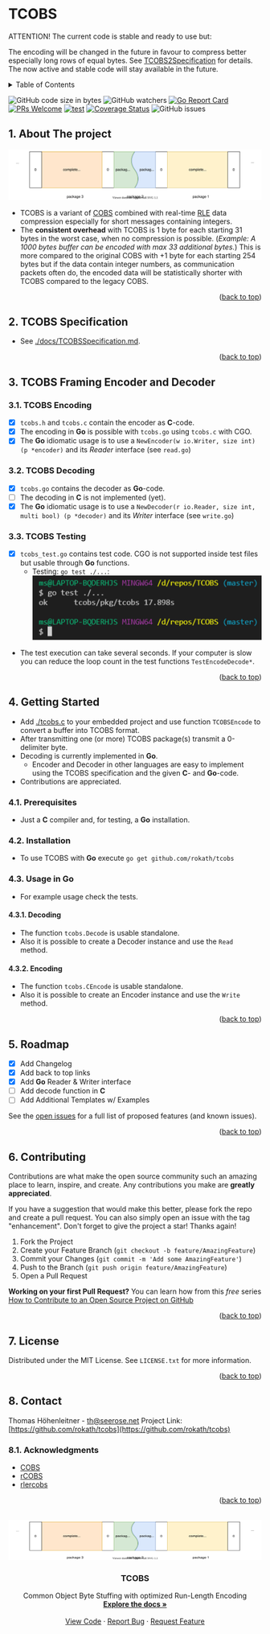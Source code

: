 # TCOBS

ATTENTION! The current code is stable and ready to use but:

The encoding will be changed in the future in favour to compress better especially long rows of equal bytes.
 See [TCOBS2Specification](../docs/TCOBS2Specification.md) for details. The now active and stable code will stay available in the future.

<!-- TABLE OF CONTENTS -->
<details>
  <summary>Table of Contents</summary>
  <ol>

<!-- vscode-markdown-toc -->
* 1. [About The project](#AboutTheproject)
* 2. [TCOBS Specification](#TCOBSSpecification)
* 3. [TCOBS Framing Encoder and Decoder](#TCOBSFramingEncoderandDecoder)
	* 3.1. [TCOBS Encoding](#TCOBSEncoding)
	* 3.2. [TCOBS Decoding](#TCOBSDecoding)
	* 3.3. [TCOBS Testing](#TCOBSTesting)
* 4. [Getting Started](#GettingStarted)
	* 4.1. [Prerequisites](#Prerequisites)
	* 4.2. [Installation](#Installation)
	* 4.3. [Usage in Go](#UsageinGo)
		* 4.3.1. [Decoding](#Decoding)
		* 4.3.2. [Encoding](#Encoding)
* 5. [Roadmap](#Roadmap)
* 6. [Contributing](#Contributing)
* 7. [License](#License)
* 8. [Contact](#Contact)
	* 8.1. [Acknowledgments](#Acknowledgments)

<!-- vscode-markdown-toc-config
	numbering=true
	autoSave=true
	/vscode-markdown-toc-config -->
<!-- /vscode-markdown-toc --><div id="top"></div>

  </ol>
</details>

<!--
![GitHub Workflow Status](https://img.shields.io/github/workflow/status/rokath/tcobs/goreleaser)
![GitHub All Releases](https://img.shields.io/github/downloads/rokath/tcobs/total)
![GitHub release (latest by date)](https://img.shields.io/github/v/release/rokath/tcobs)
![GitHub commits since latest release](https://img.shields.io/github/commits-since/rokath/tcobs/latest)
-->

![GitHub code size in bytes](https://img.shields.io/github/languages/code-size/rokath/tcobs)
![GitHub watchers](https://img.shields.io/github/watchers/rokath/tcobs?label=watch)
[![Go Report Card](https://goreportcard.com/badge/github.com/rokath/tcobs)](https://goreportcard.com/report/github.com/rokath/tcobs)
[![PRs Welcome](https://img.shields.io/badge/PRs-welcome-brightgreen.svg?style=flat-square)](http://makeapullrequest.com)
[![test](https://github.com/shogo82148/actions-goveralls/workflows/test/badge.svg?branch=main)](https://coveralls.io/github/rokath/tcobs)
[![Coverage Status](https://coveralls.io/repos/github/rokath/tcobs/badge.svg?branch=master)](https://coveralls.io/github/rokath/tcobs?branch=master)
![GitHub issues](https://img.shields.io/github/issues/rokath/tcobs)


<!-- ABOUT THE PROJECT -->
##  1. <a name='AboutTheproject'></a>About The project

![./docs/ref/COBSDataDisruption.svg](./docs/ref/COBSDataDisruption.svg)

* TCOBS is a variant of [COBS](https://en.wikipedia.org/wiki/Consistent_Overhead_Byte_Stuffing) combined with real-time [RLE](https://en.wikipedia.org/wiki/Run-length_encoding) data compression especially for short messages containing integers.
* The **consistent overhead** with TCOBS is 1 byte for each starting 31 bytes in the worst case, when no compression is possible. (*Example: A 1000 bytes buffer can be encoded with max 33 additional bytes.*) This is more compared to the original COBS with +1 byte for each starting 254 bytes but if the data contain integer numbers, as communication packets often do, the encoded data will be statistically shorter with TCOBS compared to the legacy COBS.

<p align="right">(<a href="#top">back to top</a>)</p>

##  2. <a name='TCOBSSpecification'></a>TCOBS Specification

* See [./docs/TCOBSSpecification.md](./docs/TCOBSSpecification.md).

<p align="right">(<a href="#top">back to top</a>)</p>

##  3. <a name='TCOBSFramingEncoderandDecoder'></a>TCOBS Framing Encoder and Decoder

###  3.1. <a name='TCOBSEncoding'></a>TCOBS Encoding

* [x] `tcobs.h` and `tcobs.c` contain the encoder as **C**-code.
* [x] The encoding in **Go** is possible with `tcobs.go` using `tcobs.c` with CGO.
* [x] The **Go** idiomatic usage is to use a `NewEncoder(w io.Writer, size int) (p *encoder)` and its *Reader* interface (see `read.go`)

###  3.2. <a name='TCOBSDecoding'></a>TCOBS Decoding

* [x] `tcobs.go` contains the decoder as **Go**-code.
* [ ] The decoding in **C** is not implemented (yet).
* [x] The **Go** idiomatic usage is to use a `NewDecoder(r io.Reader, size int, multi bool) (p *decoder)` and its *Writer* interface (see `write.go`)

###  3.3. <a name='TCOBSTesting'></a>TCOBS Testing

- [x] `tcobs_test.go` contains test code. CGO is not supported inside test files but usable through **Go** functions. 
  - Testing: `go test ./...`: ![./docs/ref/Test.PNG](./docs/ref/Test.PNG)
- The test execution can take several seconds. If your computer is slow you can reduce the loop count in the test functions `TestEncodeDecode*`.

<p align="right">(<a href="#top">back to top</a>)</p>

<!-- GETTING STARTED -->

##  4. <a name='GettingStarted'></a>Getting Started

* Add [./tcobs.c](./tcobs.c) to your embedded project and use function `TCOBSEncode` to convert a buffer into TCOBS format.
* After transmitting one (or more) TCOBS package(s) transmit a 0-delimiter byte.
* Decoding is currently implemented in **Go**.
  * Encoder and Decoder in other languages are easy to implement using the TCOBS specification and the given **C**- and **Go**-code.
* Contributions are appreciated.

###  4.1. <a name='Prerequisites'></a>Prerequisites

* Just a **C** compiler and, for testing, a **Go** installation.

###  4.2. <a name='Installation'></a>Installation

* To use TCOBS with **Go** execute `go get github.com/rokath/tcobs`

###  4.3. <a name='UsageinGo'></a>Usage in Go

* For example usage check the tests.

####  4.3.1. <a name='Decoding'></a>Decoding

* The function `tcobs.Decode` is usable standalone.
* Also it is possible to create a Decoder instance and use the `Read` method.

####  4.3.2. <a name='Encoding'></a>Encoding

* The function `tcobs.CEncode` is usable standalone.
* Also it is possible to create an Encoder instance and use the `Write` method.

<p align="right">(<a href="#top">back to top</a>)</p>

<!-- ROADMAP -->
##  5. <a name='Roadmap'></a>Roadmap

* [x] Add Changelog
* [x] Add back to top links
* [x] Add **Go** Reader & Writer interface
* [ ] Add decode function in **C**
* [ ] Add Additional Templates w/ Examples

See the [open issues](https://github.com/rokath/tcobs/issues) for a full list of proposed features (and known issues).

<p align="right">(<a href="#top">back to top</a>)</p>

<!-- CONTRIBUTING -->
##  6. <a name='Contributing'></a>Contributing

Contributions are what make the open source community such an amazing place to learn, inspire, and create. Any contributions you make are **greatly appreciated**.

If you have a suggestion that would make this better, please fork the repo and create a pull request. You can also simply open an issue with the tag "enhancement".
Don't forget to give the project a star! Thanks again!

1. Fork the Project
2. Create your Feature Branch (`git checkout -b feature/AmazingFeature`)
3. Commit your Changes (`git commit -m 'Add some AmazingFeature'`)
4. Push to the Branch (`git push origin feature/AmazingFeature`)
5. Open a Pull Request

**Working on your first Pull Request?** You can learn how from this *free* series [How to Contribute to an Open Source Project on GitHub](https://kcd.im/pull-request) 

<p align="right">(<a href="#top">back to top</a>)</p>

<!-- LICENSE -->
##  7. <a name='License'></a>License

Distributed under the MIT License. See `LICENSE.txt` for more information.

<p align="right">(<a href="#top">back to top</a>)</p>

<!-- CONTACT -->
##  8. <a name='Contact'></a>Contact

Thomas Höhenleitner - <!-- [@twitter_handle](https://twitter.com/twitter_handle) - --> th@seerose.net
Project Link: [https://github.com/rokath/tcobs](https://github.com/rokath/tcobs)

<!-- ACKNOWLEDGMENTS -->
###  8.1. <a name='Acknowledgments'></a>Acknowledgments

* [COBS](https://pypi.org/project/cobs/)
* [rCOBS](https://github.com/Dirbaio/rcobs)
* [rlercobs](https://docs.rs/kolben/0.0.3/kolben/rlercobs/index.html)

<!--
* [Choose an Open Source License](https://choosealicense.com)
* [GitHub Emoji Cheat Sheet](https://www.webpagefx.com/tools/emoji-cheat-sheet)
* [Malven's Flexbox Cheatsheet](https://flexbox.malven.co/)
* [Malven's Grid Cheatsheet](https://grid.malven.co/)
* [Img Shields](https://shields.io)
* [GitHub Pages](https://pages.github.com)
* [Font Awesome](https://fontawesome.com)
* [React Icons](https://react-icons.github.io/react-icons/search)
-->

<p align="right">(<a href="#top">back to top</a>)</p>

<!-- MARKDOWN LINKS & IMAGES -->

<!--
https://www.markdownguide.org/basic-syntax/#reference-style-links -- >
[contributors-shield]: https://img.shields.io/github/contributors/othneildrew/Best-README-Template.svg?style=for-the-badge
[contributors-url]: https://github.com/othneildrew/Best-README-Template/graphs/contributors
[forks-shield]: https://img.shields.io/github/forks/othneildrew/Best-README-Template.svg?style=for-the-badge
[forks-url]: https://github.com/othneildrew/Best-README-Template/network/members
[stars-shield]: https://img.shields.io/github/stars/othneildrew/Best-README-Template.svg?style=for-the-badge
[stars-url]: https://github.com/othneildrew/Best-README-Template/stargazers
[issues-shield]: https://img.shields.io/github/issues/othneildrew/Best-README-Template.svg?style=for-the-badge
[issues-url]: https://github.com/othneildrew/Best-README-Template/issues
[license-shield]: https://img.shields.io/github/license/othneildrew/Best-README-Template.svg?style=for-the-badge
[license-url]: https://github.com/othneildrew/Best-README-Template/blob/master/LICENSE.txt
[linkedin-shield]: https://img.shields.io/badge/-LinkedIn-black.svg?style=for-the-badge&logo=linkedin&colorB=555
[linkedin-url]: https://linkedin.com/in/othneildrew
[product-screenshot]: images/screenshot.png
-->

<!-- PROJECT LOGO -->
<br />
<div align="center">
  <a href="https://github.com/rokath/tcobs">
    <img src="docs/ref/COBSDataDisruption.svg" alt="Logo" width="800" height="80">
  </a>

<h3 align="center">TCOBS</h3>

  <p align="center">
    Common Object Byte Stuffing with optimized Run-Length Encoding 
    <br />
    <a href="https://github.com/rokath/tcobs/blob/master/docs/TCOBSSpecification.md"><strong>Explore the docs »</strong></a>
    <br />
    <br />
    <a href="https://github.com/rokath/tcobs/blob/master">View Code</a>
    ·
    <a href="https://github.com/rokath/tcobs/issues">Report Bug</a>
    ·
    <a href="https://github.com/rokath/tcobs/issues">Request Feature</a>
  </p>
</div>
